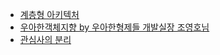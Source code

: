 - [계층형 아키텍처](https://jojoldu.tistory.com/603)
- [우아한객체지향 by 우아한형제들 개발실장 조영호님](https://www.youtube.com/watch?v=dJ5C4qRqAgA)
- [관심사의 분리](https://velog.io/@eddy_song/separation-of-concerns)

